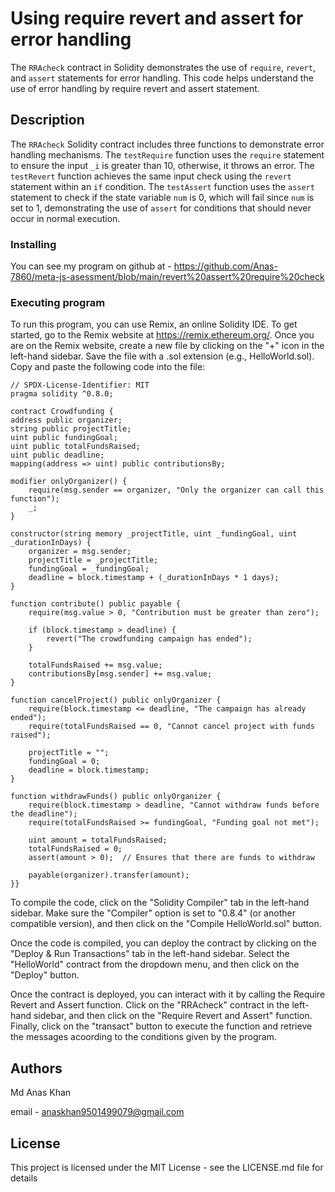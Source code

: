 # Using require revert and assert for error handling 

The `RRAcheck` contract in Solidity demonstrates the use of `require`, `revert`, and `assert` statements for error handling. This code helps understand the use of error handling by require revert and assert statement.

## Description
The `RRAcheck` Solidity contract includes three functions to demonstrate error handling mechanisms. The `testRequire` function uses the `require` statement to ensure the input `_i` is greater than 10, otherwise, it throws an error. The `testRevert` function achieves the same input check using the `revert` statement within an `if` condition. The `testAssert` function uses the `assert` statement to check if the state variable `num` is 0, which will fail since `num` is set to 1, demonstrating the use of `assert` for conditions that should never occur in normal execution.

### Installing
You can see my program on github at - https://github.com/Anas-7860/meta-js-asessment/blob/main/revert%20assert%20require%20check


### Executing program

To run this program, you can use Remix, an online Solidity IDE. To get started, go to the Remix website at https://remix.ethereum.org/.
Once you are on the Remix website, create a new file by clicking on the "+" icon in the left-hand sidebar. Save the file with a .sol extension (e.g., HelloWorld.sol). Copy and paste the following code into the file:

    // SPDX-License-Identifier: MIT
    pragma solidity ^0.8.0;

    contract Crowdfunding {
    address public organizer;
    string public projectTitle;
    uint public fundingGoal;
    uint public totalFundsRaised;
    uint public deadline;
    mapping(address => uint) public contributionsBy;

    modifier onlyOrganizer() {
        require(msg.sender == organizer, "Only the organizer can call this function");
        _;
    }

    constructor(string memory _projectTitle, uint _fundingGoal, uint _durationInDays) {
        organizer = msg.sender;
        projectTitle = _projectTitle;
        fundingGoal = _fundingGoal;
        deadline = block.timestamp + (_durationInDays * 1 days);
    }

    function contribute() public payable {
        require(msg.value > 0, "Contribution must be greater than zero");
        
        if (block.timestamp > deadline) {
            revert("The crowdfunding campaign has ended");
        }

        totalFundsRaised += msg.value;
        contributionsBy[msg.sender] += msg.value;
    }

    function cancelProject() public onlyOrganizer {
        require(block.timestamp <= deadline, "The campaign has already ended");
        require(totalFundsRaised == 0, "Cannot cancel project with funds raised");

        projectTitle = "";
        fundingGoal = 0;
        deadline = block.timestamp;
    }

    function withdrawFunds() public onlyOrganizer {
        require(block.timestamp > deadline, "Cannot withdraw funds before the deadline");
        require(totalFundsRaised >= fundingGoal, "Funding goal not met");

        uint amount = totalFundsRaised;
        totalFundsRaised = 0;
        assert(amount > 0);  // Ensures that there are funds to withdraw

        payable(organizer).transfer(amount);
    }}



To compile the code, click on the "Solidity Compiler" tab in the left-hand sidebar. Make sure the "Compiler" option is set to "0.8.4" (or another compatible version), and then click on the "Compile HelloWorld.sol" button.

Once the code is compiled, you can deploy the contract by clicking on the "Deploy & Run Transactions" tab in the left-hand sidebar. Select the "HelloWorld" contract from the dropdown menu, and then click on the "Deploy" button.

Once the contract is deployed, you can interact with it by calling the Require Revert and Assert function. Click on the "RRAcheck" contract in the left-hand sidebar, and then click on the "Require Revert and Assert" function. Finally, click on the "transact" button to execute the function and retrieve the  messages acoording to the conditions given by the program.


## Authors

Md Anas Khan

email - anaskhan9501499079@gmail.com


## License

This project is licensed under the MIT License - see the LICENSE.md file for details
